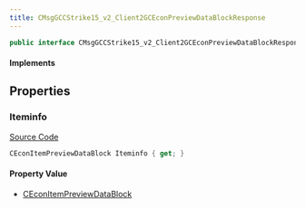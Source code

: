 ```yaml
---
title: CMsgGCCStrike15_v2_Client2GCEconPreviewDataBlockResponse
---
```


```csharp
public interface CMsgGCCStrike15_v2_Client2GCEconPreviewDataBlockResponse : ITypedProtobuf<CMsgGCCStrike15_v2_Client2GCEconPreviewDataBlockResponse>, INativeHandle
```

#### Implements

## Properties

### Iteminfo

[Source Code](https://github.com/swiftly-solution/swiftlys2/blob/beta/managed/src/SwiftlyS2.Generated/Protobufs/Interfaces/CMsgGCCStrike15_v2_Client2GCEconPreviewDataBlockResponse.cs#L13)

```csharp
CEconItemPreviewDataBlock Iteminfo { get; }
```

#### Property Value

- [CEconItemPreviewDataBlock](/docs/api/shared/protobufdefinitions/ceconitempreviewdatablock)

